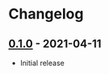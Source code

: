 # Changelog

## [0.1.0] - 2021-04-11

- Initial release

<!-- http://keepachangelog.com/ -->

<!-- [0.1.1]: https://github.com/ying95478/web-build/compare/v0.1.0...v0.1.1 -->
[0.1.0]: https://github.com/ying95478/web-build/releases/tag/v0.1.0
